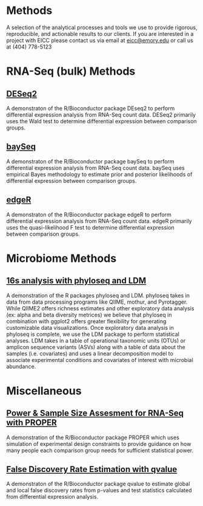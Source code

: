 # Methods
A selection of the analytical processes and tools we use to provide rigorous, reproducible, and actionable results to our clients. If you are interested in a project with EICC please contact us via email at eicc@emory.edu or call us at (404) 778-5123

# RNA-Seq (bulk) Methods

## [DESeq2](https://github.com/EmoryIntegratedComputationalCore/Methods/blob/master/RNASeqbulkMethods/DESeq2/output/DEGAnalysiswithDESeq2.pdf)
A demonstraton of the R/Bioconductor package DEseq2 to perform differential expression analysis from RNA-Seq count data. DESeq2 primarily uses the Wald test to determine differential expression between comparison groups.

## [baySeq](https://github.com/EmoryIntegratedComputationalCore/Methods/blob/master/RNASeqbulkMethods/bayseq/output/DEGAnalysiswithbayseq.pdf)
A demonstraton of the R/Bioconductor package baySeq to perform differential expression analysis from RNA-Seq count data. baySeq uses empirical Bayes methodology to estimate prior and posterior likelihoods of differential expression between comparison groups.

## [edgeR](https://github.com/EmoryIntegratedComputationalCore/Methods/blob/master/RNASeqbulkMethods/edgeR/output/DEGAnalysiswithedgeR.pdf)
A demonstraton of the R/Bioconductor package edgeR to perform differential expression analysis from RNA-Seq count data. edgeR primarily uses the quasi-likelihood F test to determine differential expression between comparison groups.

# Microbiome Methods
## [16s analysis with phyloseq and LDM](https://github.com/EmoryIntegratedComputationalCore/Methods/blob/master/MicrobiomeMethods/16s/output/16sAnalysiswithphyloseq_LDM.pdf)
A demonstration of the R packages phyloseq and LDM. phyloseq takes in data from data processing programs like QIIME, mothur, and Pyrotagger. While QIIME2 offers richness estimates and other exploratory data analysis (ex: alpha and beta diversity metrices) we believe that phyloseq in combination with ggplot2 offers greater flexibility for generating customizable data visualizations. Once exploratory data analysis in phyloseq is complete, we use the LDM package to perform statistical analyses. LDM takes in a table of operational taxonomic units (OTUs) or amplicon sequence variants (ASVs) along with a table of data about the samples (i.e. covariates) and uses a linear decomposition model to associate experimental conditions and covariates of interest with microbial abundance.

# Miscellaneous

## [Power & Sample Size Assesment for RNA-Seq with PROPER](https://github.com/EmoryIntegratedComputationalCore/Methods/tree/master/Miscellaneous/PROPER/output/PROPER.pdf)
A demonstration of the R/Bioconductor package PROPER which uses simulation of experimental design constraints to provide guidance on how many people each comparison group needs for sufficient statistical power.

## [False Discovery Rate Estimation with qvalue](https://github.com/EmoryIntegratedComputationalCore/Methods/blob/master/Miscellaneous/qvalue/output/qvalue.pdf)
A demonstraton of the R/Bioconductor package qvalue to estimate global and local false discovery rates from p-values and test statistics calculated from  differential expression analysis.
